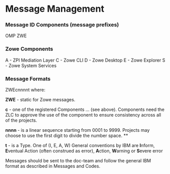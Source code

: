# Message Management

### Message ID Components (message prefixes)
OMP
ZWE

### Zowe Components
A - ZPI Mediation Layer
C - Zowe CLI
D - Zowe Desktop
E - Zowe Explorer
S - Zowe System Services

### Message Formats
ZWEcnnnnt where:

**ZWE** - static for Zowe messages.

**c** - one of the registered Components ... (see above).  Components need the ZLC to approve the use of the component to ensure consistency across all of the projects.

**nnnn** - is a linear sequence starting from 0001 to 9999.  Projects may choose to use the first digit to divide the number space.  **

**t** - is a Type.  One of (I, E, A, W)  General conventions by IBM are **I**nform, **E**ventual Action (often construed as error), **A**ction, **W**arning or **S**evere error

Messages should be sent to the doc-team and follow the general IBM format as described in Messages and Codes.